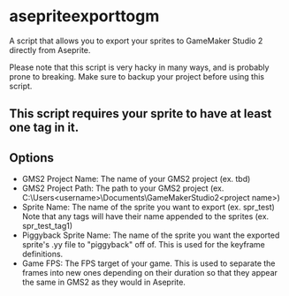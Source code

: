 # asepriteexporttogm
A script that allows you to export your sprites to GameMaker Studio 2 directly from Aseprite.

Please note that this script is very hacky in many ways, and is probably prone to breaking. Make sure to backup your project before using this script.

## This script requires your sprite to have at least one tag in it.

## Options
- GMS2 Project Name: The name of your GMS2 project (ex. tbd)
- GMS2 Project Path: The path to your GMS2 project (ex. C:\Users\<username>\Documents\GameMakerStudio2\<project name>)
- Sprite Name: The name of the sprite you want to export (ex. spr_test) Note that any tags will have their name appended to the sprites (ex. spr_test_tag1)
- Piggyback Sprite Name: The name of the sprite you want the exported sprite's .yy file to "piggyback" off of. This is used for the keyframe definitions.
- Game FPS: The FPS target of your game. This is used to separate the frames into new ones depending on their duration so that they appear the same in GMS2 as they would in Aseprite.
